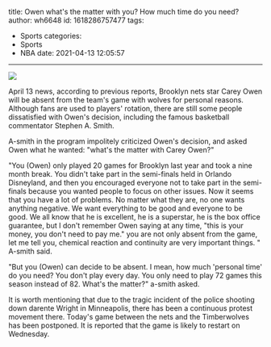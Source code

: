 title: Owen  what's the matter with you? How much time do you need?
author: wh6648
id: 1618286757477
tags: 
- Sports
categories: 
- Sports
- NBA
date: 2021-04-13 12:05:57
---
![](https://p7.itc.cn/images01/20210413/7d354e6ece304d13afc7cf21c868003e.jpeg)


April 13 news, according to previous reports, Brooklyn nets star Carey Owen will be absent from the team's game with wolves for personal reasons. Although fans are used to players' rotation, there are still some people dissatisfied with Owen's decision, including the famous basketball commentator Stephen A. Smith.

A-smith in the program impolitely criticized Owen's decision, and asked Owen what he wanted: "what's the matter with Carey Owen?"

"You (Owen) only played 20 games for Brooklyn last year and took a nine month break. You didn't take part in the semi-finals held in Orlando Disneyland, and then you encouraged everyone not to take part in the semi-finals because you wanted people to focus on other issues. Now it seems that you have a lot of problems. No matter what they are, no one wants anything negative. We want everything to be good and everyone to be good. We all know that he is excellent, he is a superstar, he is the box office guarantee, but I don't remember Owen saying at any time, "this is your money, you don't need to pay me." you are not only absent from the game, let me tell you, chemical reaction and continuity are very important things. " A-smith said.

"But you (Owen) can decide to be absent. I mean, how much 'personal time' do you need? You don't play every day. You only need to play 72 games this season instead of 82. What's the matter?" a-smith asked.

It is worth mentioning that due to the tragic incident of the police shooting down darente Wright in Minneapolis, there has been a continuous protest movement there. Today's game between the nets and the Timberwolves has been postponed. It is reported that the game is likely to restart on Wednesday.

